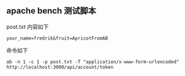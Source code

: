 ## apache bench 测试脚本

post.txt 内容如下

```
your_name=fredrik&fruit=ApricotFromAB
```

命令如下
```
ab -n 1 -c 1 -p post.txt -T "application/x-www-form-urlencoded" http://localhost:3000/api/account/token
```